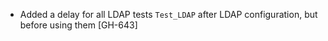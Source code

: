 * Added a delay for all LDAP tests `Test_LDAP` after LDAP configuration, but before using them
  [GH-643]
 
